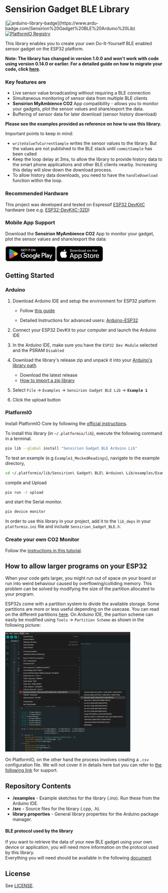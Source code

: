 # Sensirion Gadget BLE Library

[![arduino-library-badge](https://www.ardu-badge.com/badge/Sensirion%20Gadget%20BLE%20Arduino%20Lib.svg?)](https://www.ardu-badge.com/Sensirion%20Gadget%20BLE%20Arduino%20Lib) [![PlatformIO Registry](https://badges.registry.platformio.org/packages/sensirion/library/Sensirion%20Gadget%20BLE%20Arduino%20Lib.svg)](https://registry.platformio.org/libraries/sensirion/Sensirion%20Gadget%20BLE%20Arduino%20Lib)

This library enables you to create your own Do-It-Yourself BLE enabled sensor gadget on the ESP32 platform.

**Note: The library has changed in version 1.0.0 and won't work with code using version 0.14.0 or earlier. For a detailed guide on how to migrate your code, click [here](MIGRATION.md).**

### Key features are

- Live sensor value broadcasting without requiring a BLE connection
- Simultaneous monitoring of sensor data from multiple BLE clients
- **Sensirion MyAmbience CO2** App compatibility - allows you to monitor your gadgets, plot the sensor values and share/export the data.
- Buffering of sensor data for later download (sensor history download)

**Please see the examples provided as reference on how to use this library.**

Important points to keep in mind:

- `writeValueToCurrentSample` writes the sensor values to the library. But the values are not published to the BLE stack until `commitSample` has been called
- Keep the loop delay at 3ms, to allow the library to provide history data to the smart phone applications and other BLE clients nearby. Increasing this delay will slow down the download process.
- To allow history data downloads, you need to have the `handleDownload` function within the loop.

### Recommended Hardware

This project was developed and tested on Espressif [ESP32 DevKitC](https://www.espressif.com/en/products/devkits/esp32-devkitc) hardware (see e.g. [ESP32-DevKitC-32D](https://www.digikey.com/en/products/detail/espressif-systems/ESP32-DEVKITC-32D/9356990))

### Mobile App Support

Download the **Sensirion MyAmbience CO2** App to monitor your gadget, plot the sensor values and share/export the data:

[<img src="documents/images/google-play-badge.png" height="50">](https://play.google.com/store/apps/details?id=com.sensirion.myam)[<img src="documents/images/download_on_appstore.png" height="50">](https://apps.apple.com/ch/app/id1529131572)

## Getting Started

### Arduino

1. Download Arduino IDE and setup the environment for ESP32 platform

   - Follow [this guide](https://docs.espressif.com/projects/arduino-esp32/en/latest/installing.html)

   - Detailed Instructions for advanced users: [Arduino-ESP32](https://github.com/espressif/arduino-esp32)

2. Connect your ESP32 DevKit to your computer and launch the Arduino IDE
3. In the Arduino IDE, make sure you have the `ESP32 Dev Module` selected and the PSRAM `Disabled`
4. Download the library's release zip and unpack it into your [Arduino's library path](https://www.arduino.cc/en/Guide/Libraries#importing-a-zip-library).
   - Download the latest release
   - [How to import a zip library](https://www.arduino.cc/en/Guide/Libraries#importing-a-zip-library)
5. Select `File` → `Examples` → `Sensirion Gadget BLE Lib` → **`Example 1`**
6. Click the upload button

### PlatformIO

Install PlatformIO Core by following the [official instructions](https://docs.platformio.org/en/latest/core/installation/methods/index.html).

To install this library (in `~/.platformio/lib`), execute the following command in a terminal.

```bash
pio lib --global install "Sensirion Gadget BLE Arduino Lib"
```

To test an example (e.g `Example1_MockedReadings`), navigate to the example directory,

```bash
cd ~/.platformio/lib/Sensirion\ Gadget\ BLE\ Arduino\ Lib/examples/Example1_MockedReadings
```

compile and Upload

```bash
pio run -t upload
```

and start the Serial monitor.

```bash
pio device monitor
```

In order to use this library in your project, add it to the `lib_deps` in your `platformio.ini` file and include `Sensirion_Gadget_BLE.h`.

### Create your own CO2 Monitor

Follow the [instructions in this tutorial](documents/03-SCD30_BLE_Gadget_with_Screen_Tutorial.md).

## How to allow larger programs on your ESP32

When your code gets larger, you might run out of space on your board or run into weird behaviour caused by overflowing/colliding memory.
This problem can be solved by modifying the size of the partition allocated to your program.

ESP32s come with a partition system to divide the available storage. Some partitions are more or less useful depending on the usecase.
You can read on the different partitions [here](https://espressif-docs.readthedocs-hosted.com/projects/arduino-esp32/en/latest/tutorials/partition_table.html).
On Arduino IDE, the partion scheme can easily be modified using `Tools` → `Partition Scheme` as shown in the following picture:

[<img src="documents/images/arduinoIDE-ESP32-partitions.png" alt="Arduino IDE screenshot for modifying the partition scheme" width="400"/>](documents/images/arduinoIDE-ESP32-partitions.png)

On PlatformIO, on the other hand the process involves creating a `.csv` configuration file.
We will not cover it in details here but you can refer to [the following link](https://docs.platformio.org/en/latest/platforms/espressif32.html#partition-tables) for support.

## Repository Contents

- **/examples** - Example sketches for the library (.ino). Run these from the Arduino IDE.
- **/src** - Source files for the library (.cpp, .h).
- **library.properties** - General library properties for the Arduino package manager.

#### BLE protocol used by the library

If you want to retrieve the data of your new BLE gadget using your own device or application, you will need more information on the protocol used by this library.  
Everything you will need should be available in the following [document](documents/00-Sensirion_BLE_communication_protocol.pdf)

## License

See [LICENSE](LICENSE.txt).
